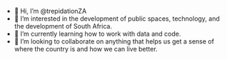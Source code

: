 - 👋 Hi, I’m @trepidationZA
- 👀 I’m interested in the development of public spaces, technology, and the development of South Africa.
- 🌱 I’m currently learning how to work with data and code.
- 💞️ I’m looking to collaborate on anything that helps us get a sense of where the country is and how we can live better.

